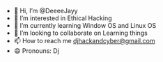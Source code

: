 - 👋 Hi, I’m @DeeeeJayy
- 👀 I’m interested in Ethical Hacking
- 🌱 I’m currently learning Window OS and Linux OS
- 💞️ I’m looking to collaborate on Learning things
- 📫 How to reach me djhackandcyber@gmail.com
- 😄 Pronouns: Dj


<!---
DeeeeJayy/DeeeeJayy is a ✨ special ✨ repository because its `README.md` (this file) appears on your GitHub profile.
You can click the Preview link to take a look at your changes.
--->
